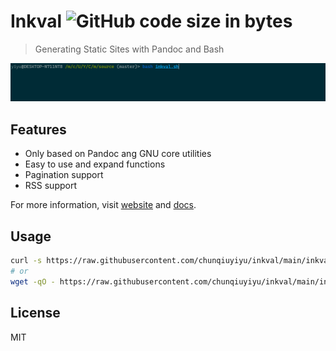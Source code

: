 # Inkval ![GitHub code size in bytes](https://img.shields.io/github/languages/code-size/chunqiuyiyu/inkval?color=f77&style=flat-square)

> Generating Static Sites with Pandoc and Bash

![Preview](preview.gif)

## Features

* Only based on Pandoc ang GNU core utilities
* Easy to use and expand functions
* Pagination support
* RSS support

For more information, visit [website](https://www.chunqiuyiyu.com/inkval/index.html) and [docs](https://www.chunqiuyiyu.com/inkval/docs.html).

## Usage

```bash
curl -s https://raw.githubusercontent.com/chunqiuyiyu/inkval/main/inkval.sh | bash
# or
wget -qO - https://raw.githubusercontent.com/chunqiuyiyu/inkval/main/inkval.sh | bash
```

## License

MIT

